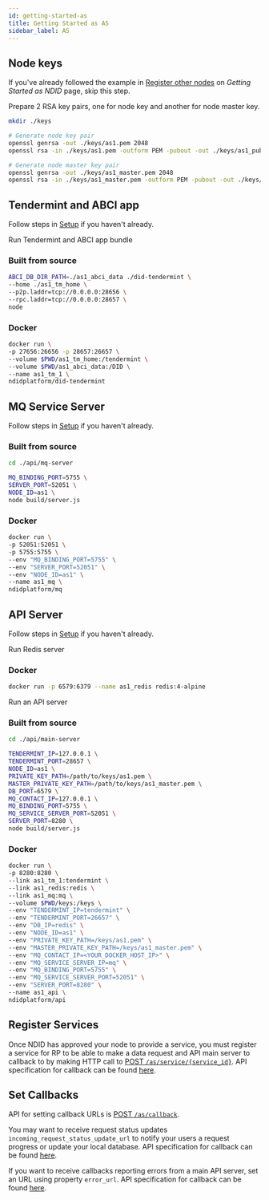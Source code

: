 ```yaml
---
id: getting-started-as
title: Getting Started as AS
sidebar_label: AS
---
```


## Node keys

If you've already followed the example in [Register other nodes](getting-started-ndid#register-other-nodes) on _Getting Started as NDID_ page, skip this step.

Prepare 2 RSA key pairs, one for node key and another for node master key.

```sh
mkdir ./keys

# Generate node key pair
openssl genrsa -out ./keys/as1.pem 2048
openssl rsa -in ./keys/as1.pem -outform PEM -pubout -out ./keys/as1_pub.pem

# Generate node master key pair
openssl genrsa -out ./keys/as1_master.pem 2048
openssl rsa -in ./keys/as1_master.pem -outform PEM -pubout -out ./keys/as1_master_pub.pem
```

## Tendermint and ABCI app

Follow steps in [Setup](getting-started-setup#setup-more-tendermint-nodes) if you haven't already.

Run Tendermint and ABCI app bundle

### Built from source

```sh
ABCI_DB_DIR_PATH=./as1_abci_data ./did-tendermint \
--home ./as1_tm_home \
--p2p.laddr=tcp://0.0.0.0:28656 \
--rpc.laddr=tcp://0.0.0.0:28657 \
node
```

### Docker

```sh
docker run \
-p 27656:26656 -p 28657:26657 \
--volume $PWD/as1_tm_home:/tendermint \
--volume $PWD/as1_abci_data:/DID \
--name as1_tm_1 \
ndidplatform/did-tendermint
```

## MQ Service Server

Follow steps in [Setup](getting-started-setup#api-server) if you haven't already.

### Built from source

```sh
cd ./api/mq-server

MQ_BINDING_PORT=5755 \
SERVER_PORT=52051 \
NODE_ID=as1 \
node build/server.js
```

### Docker

```sh
docker run \
-p 52051:52051 \
-p 5755:5755 \
--env "MQ_BINDING_PORT=5755" \
--env "SERVER_PORT=52051" \
--env "NODE_ID=as1" \
--name as1_mq \
ndidplatform/mq
```

## API Server

Follow steps in [Setup](getting-started-setup#api-server) if you haven't already.

Run Redis server

### Docker

```sh
docker run -p 6579:6379 --name as1_redis redis:4-alpine
```

Run an API server

### Built from source

```sh
cd ./api/main-server

TENDERMINT_IP=127.0.0.1 \
TENDERMINT_PORT=28657 \
NODE_ID=as1 \
PRIVATE_KEY_PATH=/path/to/keys/as1.pem \
MASTER_PRIVATE_KEY_PATH=/path/to/keys/as1_master.pem \
DB_PORT=6579 \
MQ_CONTACT_IP=127.0.0.1 \
MQ_BINDING_PORT=5755 \
MQ_SERVICE_SERVER_PORT=52051 \
SERVER_PORT=8280 \
node build/server.js
```

### Docker

```sh
docker run \
-p 8280:8280 \
--link as1_tm_1:tendermint \
--link as1_redis:redis \
--link as1_mq:mq \
--volume $PWD/keys:/keys \
--env "TENDERMINT_IP=tendermint" \
--env "TENDERMINT_PORT=26657" \
--env "DB_IP=redis" \
--env "NODE_ID=as1" \
--env "PRIVATE_KEY_PATH=/keys/as1.pem" \
--env "MASTER_PRIVATE_KEY_PATH=/keys/as1_master.pem" \
--env "MQ_CONTACT_IP=<YOUR_DOCKER_HOST_IP>" \
--env "MQ_SERVICE_SERVER_IP=mq" \
--env "MQ_BINDING_PORT=5755" \
--env "MQ_SERVICE_SERVER_PORT=52051" \
--env "SERVER_PORT=8280" \
--name as1_api \
ndidplatform/api
```

## Register Services

Once NDID has approved your node to provide a service, you must register a service for RP to be able to make a data request and API main server to callback to by making HTTP call to [POST `/as/service/{service_id}`](https://app.swaggerhub.com/apis/NDID/authoritative_source_api/3.0#/default/register_service). API specification for callback can be found [here](https://app.swaggerhub.com/apis/NDID/as_callback/3.0#/default/data_request).

## Set Callbacks

API for setting callback URLs is [POST `/as/callback`](https://app.swaggerhub.com/apis/NDID/authoritative_source_api/3.0#/default/set_callback_url).

You may want to receive request status updates `incoming_request_status_update_url` to notify your users a request progress or update your local database. API specification for callback can be found [here](https://app.swaggerhub.com/apis/NDID/as_callback/3.0#/default/post_as_request_status_update).

If you want to receive callbacks reporting errors from a main API server, set an URL using property `error_url`. API specification for callback can be found [here](https://app.swaggerhub.com/apis/NDID/as_callback/3.0#/default/post_as_error).
